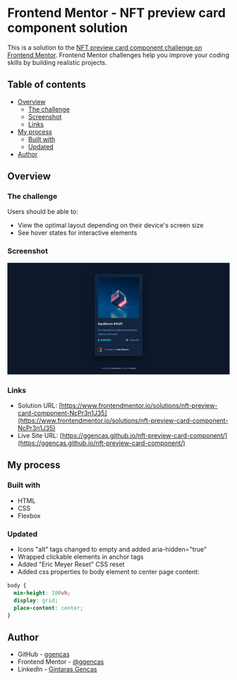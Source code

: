 # Frontend Mentor - NFT preview card component solution

This is a solution to the [NFT preview card component challenge on Frontend Mentor](https://www.frontendmentor.io/challenges/nft-preview-card-component-SbdUL_w0U). Frontend Mentor challenges help you improve your coding skills by building realistic projects.

## Table of contents

- [Overview](#overview)
  - [The challenge](#the-challenge)
  - [Screenshot](#screenshot)
  - [Links](#links)
- [My process](#my-process)
  - [Built with](#built-with)
  - [Updated](#updated)
- [Author](#author)

## Overview

### The challenge

Users should be able to:

- View the optimal layout depending on their device's screen size
- See hover states for interactive elements

### Screenshot

![](./images/screenshot.png)

### Links

- Solution URL: [https://www.frontendmentor.io/solutions/nft-preview-card-component-NcPr3n1J35](https://www.frontendmentor.io/solutions/nft-preview-card-component-NcPr3n1J35)
- Live Site URL: [https://ggencas.github.io/nft-preview-card-component/](https://ggencas.github.io/nft-preview-card-component/)

## My process

### Built with

- HTML
- CSS
- Flexbox

### Updated

- Icons "alt" tags changed to empty and added aria-hidden="true"
- Wrapped clickable elements in anchor tags
- Added "Eric Meyer Reset" CSS reset
- Added css properties to body element to center page content:

```css
body {
  min-height: 100vh;
  display: grid;
  place-content: center;
}
```

## Author

- GitHub - [ggencas](https://github.com/ggencas)
- Frontend Mentor - [@ggencas](https://www.frontendmentor.io/profile/ggencas)
- LinkedIn - [Gintaras Gencas](https://www.linkedin.com/in/gintaras-gencas/)